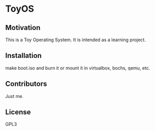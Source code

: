 # ToyOS

## Motivation

This is a Toy Operating System. It is intended as a learning project.

## Installation

make boot.iso and burn it or mount it in virtualbox, bochs, qemu, etc.

## Contributors

Just me.

## License

GPL3
